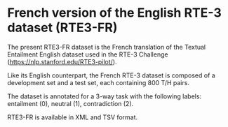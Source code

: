 # French version of the English RTE-3 dataset (RTE3-FR)

The present RTE3-FR dataset is the French translation of the Textual Entailment English dataset used in the RTE-3 Challenge (https://nlp.stanford.edu/RTE3-pilot/).

Like its English counterpart, the French RTE-3 dataset is composed of a development set and a test set, each containing 800 T/H pairs.

The dataset is annotated for a 3-way task with the following labels: entailment (0), neutral (1), contradiction (2). 

RTE3-FR is available in XML and TSV format.
